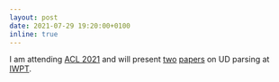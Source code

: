 ```yaml
---
layout: post
date: 2021-07-29 19:20:00+0100
inline: true
---
```


I am attending [ACL 2021](https://2021.aclweb.org/) and will present [two](https://aclanthology.org/2021.iwpt-1.21/) [papers](https://aclanthology.org/2021.iwpt-1.13/) on UD parsing at [IWPT](https://iwpt21.sigparse.org/).

